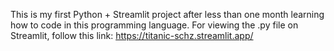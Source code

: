 This is my first Python + Streamlit project after less than one month learning how to code in this programming language.
For viewing the .py file on Streamlit, follow this link: https://titanic-schz.streamlit.app/
